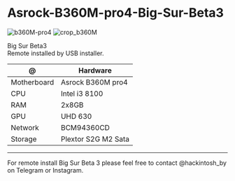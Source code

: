 # Asrock-B360M-pro4-Big-Sur-Beta3

![b360M-pro4](https://user-images.githubusercontent.com/65073658/89132409-88414180-d51c-11ea-9b21-72c4a54b0d70.jpg)
![crop_b360M](https://user-images.githubusercontent.com/65073658/89132566-c854f400-d51d-11ea-8761-4abfa1b69185.jpg)

Big Sur Beta3 <br>
Remote installed by USB installer.


| @ | Hardware |
| --- | --- |
| Motherboard | Asrock B360M pro4 |
| CPU | Intel i3 8100 |
| RAM | 2x8GB |
| GPU | UHD 630 |
| Network | BCM94360CD |
| Storage | Plextor S2G M2 Sata |



---

For remote install Big Sur Beta 3 please feel free to contact @hackintosh_by on Telegram or Instagram.
